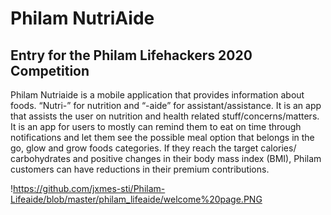 # Philam NutriAide

## Entry for the Philam Lifehackers 2020 Competition

Philam Nutriaide is a mobile application that provides information about foods. “Nutri-” for nutrition and “-aide” for assistant/assistance. It is an app that assists the user on nutrition and health related stuff/concerns/matters.  It is an app for users to mostly can remind them to eat on time through notifications and let them see the possible meal option that belongs in the go, glow and grow foods categories. If they reach the target calories/ carbohydrates and positive changes in their body mass index (BMI), Philam customers can have reductions in their premium contributions.

!https://github.com/jxmes-sti/Philam-Lifeaide/blob/master/philam_lifeaide/welcome%20page.PNG
